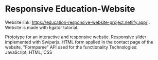 # Responsive Education-Website
Website link: https://education-responsive-website-project.netlify.app/ .
Website is made with Egator tutorial.

Prototype for an interactive and responsive website. Responsive slider implemented with Swiperjs. HTML form applied in the contact page of the website, "Formpsree" API used for the functionality
Technologies: JavaScript, HTML, CSS
